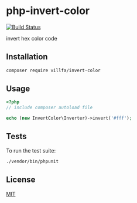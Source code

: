 # php-invert-color

[![Build Status](https://secure.travis-ci.org/villfa/php-invert-color.png?branch=master)](http://travis-ci.org/villfa/php-invert-color)

invert hex color code

## Installation

```sh
composer require villfa/invert-color
```

## Usage

```php
<?php
// include composer autoload file

echo (new InvertColor\Inverter)->invert('#fff');
```

## Tests

To run the test suite:
```sh
./vendor/bin/phpunit
```

## License

[MIT](./LICENSE)

